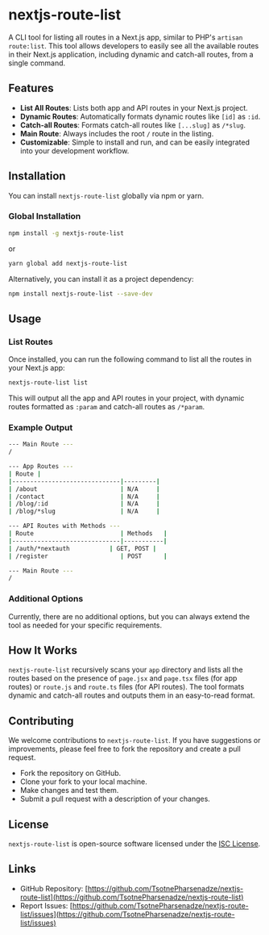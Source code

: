 # nextjs-route-list

A CLI tool for listing all routes in a Next.js app, similar to PHP's `artisan route:list`. This tool allows developers to easily see all the available routes in their Next.js application, including dynamic and catch-all routes, from a single command.

## Features

- **List All Routes**: Lists both app and API routes in your Next.js project.
- **Dynamic Routes**: Automatically formats dynamic routes like `[id]` as `:id`.
- **Catch-all Routes**: Formats catch-all routes like `[...slug]` as `/*slug`.
- **Main Route**: Always includes the root `/` route in the listing.
- **Customizable**: Simple to install and run, and can be easily integrated into your development workflow.

## Installation

You can install `nextjs-route-list` globally via npm or yarn.

### Global Installation

```bash
npm install -g nextjs-route-list
```

or

```bash
yarn global add nextjs-route-list
```

Alternatively, you can install it as a project dependency:

```bash
npm install nextjs-route-list --save-dev
```

## Usage

### List Routes

Once installed, you can run the following command to list all the routes in your Next.js app:

```bash
nextjs-route-list list
```

This will output all the app and API routes in your project, with dynamic routes formatted as `:param` and catch-all routes as `/*param`.

### Example Output

```bash
--- Main Route ---
/

--- App Routes ---
| Route |
|------------------------------|---------|
| /about                       | N/A     |
| /contact                     | N/A     |
| /blog/:id                    | N/A     |
| /blog/*slug                  | N/A     |

--- API Routes with Methods ---
| Route                        | Methods   |
|------------------------------|-----------|
| /auth/*nextauth           | GET, POST |
| /register                    | POST      |

--- Main Route ---
/
```

### Additional Options

Currently, there are no additional options, but you can always extend the tool as needed for your specific requirements.

## How It Works

`nextjs-route-list` recursively scans your `app` directory and lists all the routes based on the presence of `page.jsx` and `page.tsx` files (for app routes) or `route.js` and `route.ts` files (for API routes). The tool formats dynamic and catch-all routes and outputs them in an easy-to-read format.

## Contributing

We welcome contributions to `nextjs-route-list`. If you have suggestions or improvements, please feel free to fork the repository and create a pull request.

- Fork the repository on GitHub.
- Clone your fork to your local machine.
- Make changes and test them.
- Submit a pull request with a description of your changes.

## License

`nextjs-route-list` is open-source software licensed under the [ISC License](https://opensource.org/licenses/ISC).

## Links

- GitHub Repository: [https://github.com/TsotnePharsenadze/nextjs-route-list](https://github.com/TsotnePharsenadze/nextjs-route-list)
- Report Issues: [https://github.com/TsotnePharsenadze/nextjs-route-list/issues](https://github.com/TsotnePharsenadze/nextjs-route-list/issues)
